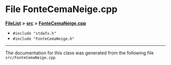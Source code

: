 

# File FonteCemaNeige.cpp



[**FileList**](files.md) **>** [**src**](dir_68267d1309a1af8e8297ef4c3efbcdba.md) **>** [**FonteCemaNeige.cpp**](FonteCemaNeige_8cpp.md)





* `#include "stdafx.h"`
* `#include "FonteCemaNeige.h"`


































































------------------------------
The documentation for this class was generated from the following file `src/FonteCemaNeige.cpp`

